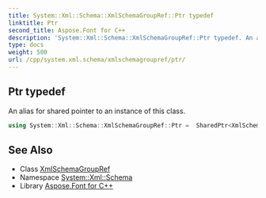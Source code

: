 ```yaml
---
title: System::Xml::Schema::XmlSchemaGroupRef::Ptr typedef
linktitle: Ptr
second_title: Aspose.Font for C++
description: 'System::Xml::Schema::XmlSchemaGroupRef::Ptr typedef. An alias for shared pointer to an instance of this class in C++.'
type: docs
weight: 500
url: /cpp/system.xml.schema/xmlschemagroupref/ptr/
---
```

## Ptr typedef


An alias for shared pointer to an instance of this class.

```cpp
using System::Xml::Schema::XmlSchemaGroupRef::Ptr =  SharedPtr<XmlSchemaGroupRef>
```

## See Also

* Class [XmlSchemaGroupRef](../)
* Namespace [System::Xml::Schema](../../)
* Library [Aspose.Font for C++](../../../)
